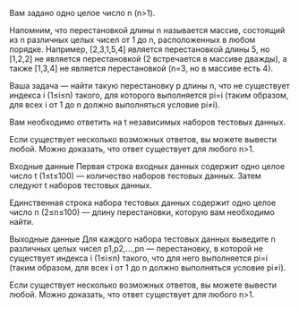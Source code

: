Вам задано одно целое число n (n>1).

Напомним, что перестановкой длины n называется массив, состоящий из n различных целых чисел от 1 до n, расположенных в любом порядке. Например, [2,3,1,5,4] является перестановкой длины 5, но [1,2,2] не является перестановкой (2 встречается в массиве дважды), а также [1,3,4] не является перестановкой (n=3, но в массиве есть 4).

Ваша задача — найти такую перестановку p длины n, что не существует индекса i (1≤i≤n) такого, для которого выполняется pi=i (таким образом, для всех i от 1 до n должно выполняться условие pi≠i).

Вам необходимо ответить на t независимых наборов тестовых данных.

Если существует несколько возможных ответов, вы можете вывести любой. Можно доказать, что ответ существует для любого n>1.

Входные данные
Первая строка входных данных содержит одно целое число t (1≤t≤100) — количество наборов тестовых данных. Затем следуют t наборов тестовых данных.

Единственная строка набора тестовых данных содержит одно целое число n (2≤n≤100) — длину перестановки, которую вам необходимо найти.

Выходные данные
Для каждого набора тестовых данных выведите n различных целых чисел p1,p2,…,pn — перестановку, в которой не существует индекса i (1≤i≤n) такого, что для него выполняется pi=i (таким образом, для всех i от 1 до n должно выполняться условие pi≠i).

Если существует несколько возможных ответов, вы можете вывести любой. Можно доказать, что ответ существует для любого n>1.
